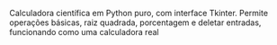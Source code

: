 Calculadora científica em Python puro, com interface Tkinter. Permite operações básicas, raiz quadrada, porcentagem e deletar entradas, funcionando como uma calculadora real
